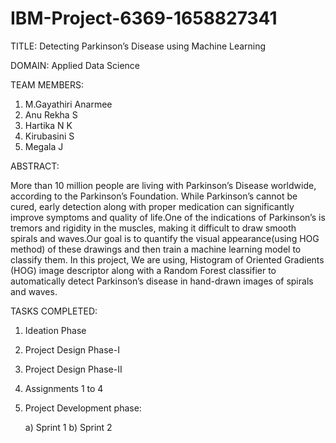 # IBM-Project-6369-1658827341

TITLE:
Detecting Parkinson’s Disease using Machine Learning

DOMAIN:
Applied Data Science

TEAM MEMBERS:
1. M.Gayathiri Anarmee
2. Anu Rekha S
3. Hartika N K
4. Kirubasini S
5. Megala J


ABSTRACT:

More than 10 million people are living with Parkinson’s Disease worldwide, according to the Parkinson’s Foundation. While Parkinson’s cannot be cured, early detection along with proper medication can significantly improve symptoms and quality of life.One of the indications of Parkinson’s is tremors and rigidity in the muscles, making it difficult to draw smooth spirals and waves.Our goal is to quantify the visual appearance(using HOG method) of these drawings and then train a machine learning model to classify them. In this project, We are using, Histogram of Oriented Gradients (HOG) image descriptor along with a Random Forest classifier to automatically detect Parkinson’s disease in hand-drawn images of spirals and waves.

TASKS COMPLETED:
1. Ideation Phase
2. Project Design Phase-I
3. Project Design Phase-II
4. Assignments 1 to 4
5. Project Development phase:

   a) Sprint 1
   b) Sprint 2

